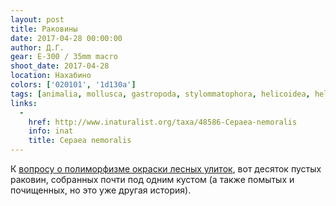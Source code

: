 ```yaml
---
layout: post
title: Раковины
date: 2017-04-28 00:00:00
author: Д.Г.
gear: E-300 / 35mm macro
shoot_date: 2017-04-28
location: Нахабино
colors: ['020101', '1d130a']
tags: [animalia, mollusca, gastropoda, stylommatophora, helicoidea, helicidae, cepaea, cepaea nemoralis]
links:
  -
    href: http://www.inaturalist.org/taxa/48586-Cepaea-nemoralis
    info: inat
    title: Cepaea nemoralis
---
```

К [вопросу о полиморфизме окраски лесных улиток](https://www.dxfoto.ru/2017/04/22.html), вот десяток пустых раковин, собранных почти под одним кустом (а также помытых и почищенных, но это уже другая история).

